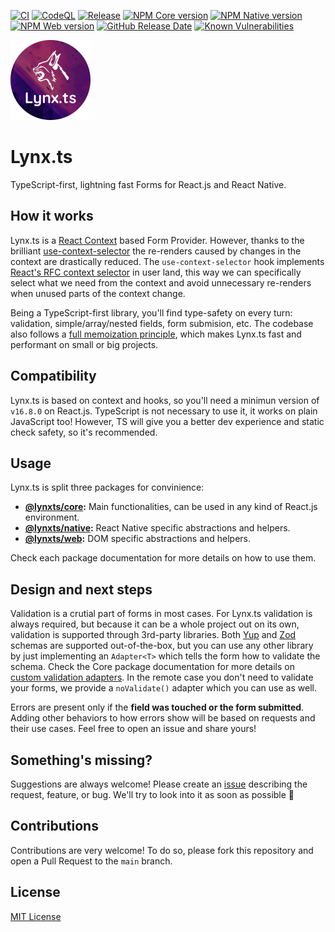 [![CI](https://github.com/JoseLion/lynxts/actions/workflows/ci.yml/badge.svg)](https://github.com/JoseLion/lynxts/actions/workflows/ci.yml)
[![CodeQL](https://github.com/JoseLion/lynxts/actions/workflows/codeql.yml/badge.svg)](https://github.com/JoseLion/lynxts/actions/workflows/codeql.yml)
[![Release](https://github.com/JoseLion/lynxts/actions/workflows/release.yml/badge.svg)](https://github.com/JoseLion/lynxts/actions/workflows/release.yml)
[![NPM Core version](https://img.shields.io/npm/v/@lynxts/core?logo=npm&label=core)](https://www.npmjs.com/package/@lynxts/core)
[![NPM Native version](https://img.shields.io/npm/v/@lynxts/native?logo=npm&label=native)](https://www.npmjs.com/package/@lynxts/native)
[![NPM Web version](https://img.shields.io/npm/v/@lynxts/web?logo=npm&label=web)](https://www.npmjs.com/package/@lynxts/web)
[![GitHub Release Date](https://img.shields.io/github/release-date/JoseLion/lynxts)](https://github.com/JoseLion/lynxts/releases)
[![Known Vulnerabilities](https://snyk.io/test/github/JoseLion/lynxts/badge.svg)](https://snyk.io/test/github/JoseLion/lynxts)

<img alt="Lynx.ts Logo" src="https://github.com/JoseLion/lynxts/blob/main/docs/assets/lynxts-logo%40512x512.png?raw=true" width="128">

# Lynx.ts

TypeScript-first, lightning fast Forms for React.js and React Native.

## How it works

Lynx.ts is a [React Context](https://react.dev/learn/passing-data-deeply-with-context) based Form Provider. However, thanks to the brilliant [use-context-selector](https://github.com/dai-shi/use-context-selector) the re-renders caused by changes in the context are drastically reduced. The `use-context-selector` hook implements [React's RFC context selector](https://github.com/reactjs/rfcs/pull/119) in user land, this way we can specifically select what we need from the context and avoid unnecessary re-renders when unused parts of the context change.

Being a TypeScript-first library, you'll find type-safety on every turn: validation, simple/array/nested fields, form submision, etc. The codebase also follows a [full memoization principle](https://attardi.org/why-we-memo-all-the-things/), which makes Lynx.ts fast and performant on small or big projects.

## Compatibility

Lynx.ts is based on context and hooks, so you'll need a minimun version of `v16.8.0` on React.js. TypeScript is not necessary to use it, it works on plain JavaScript too! However, TS will give you a better dev experience and static check safety, so it's recommended.

## Usage

Lynx.ts is split three packages for convinience:

- **[@lynxts/core](./packages/core/README.md):** Main functionalities, can be used in any kind of React.js environment.
- **[@lynxts/native](./packages/native/README.md):** React Native specific abstractions and helpers.
- **[@lynxts/web](./packages/web/README.md):** DOM specific abstractions and helpers.

Check each package documentation for more details on how to use them.

## Design and next steps

Validation is a crutial part of forms in most cases. For Lynx.ts validation is always required, but because it can be a whole project out on its own, validation is supported through 3rd-party libraries. Both [Yup](https://github.com/jquense/yup) and [Zod](https://zod.dev/) schemas are supported out-of-the-box, but you can use any other library by just implementing an `Adapter<T>` which tells the form how to validate the schema. Check the Core package documentation for more details on [custom validation adapters](./packages/core/README.md#validation-adapters). In the remote case you don't need to validate your forms, we provide a `noValidate()` adapter which you can use as well.

Errors are present only if the **field was touched or the form submitted**. Adding other behaviors to how errors show will be based on requests and their use cases. Feel free to open an issue and share yours!

## Something's missing?

Suggestions are always welcome! Please create an [issue](https://github.com/JoseLion/lynxts/issues/new) describing the request, feature, or bug. We'll try to look into it as soon as possible 🙂

## Contributions

Contributions are very welcome! To do so, please fork this repository and open a Pull Request to the `main` branch.

## License

[MIT License](./LICENSE)
